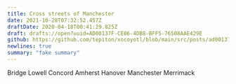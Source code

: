 ```yaml
---
title: Cross streets of Manchester
date: 2021-10-28T07:32:52.457Z
draftDate: 2020-04-18T00:41:29.825Z
draft: drafts://open?uuid=AD00137F-CE06-4DB8-BFF5-76508AAE429E
github: https://github.com/tepiton/xocoyotl/blob/main/src/posts/ad00137f-ce06-4db8-bff5-76508aae429e.md
newlines: true
summary: "fake summary"
---
```

Bridge
Lowell
Concord
Amherst
Hanover
Manchester
Merrimack

